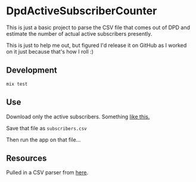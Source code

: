 # DpdActiveSubscriberCounter

This is just a basic project to parse the CSV file that comes out of DPD and
estimate the number of actual active subscribers presently.

This is just to help me out, but figured I'd release it on GitHub as I worked on
it just because that's how I roll :)

## Development

`mix test`

## Use

Download only the active subscribers.  Something [like this.](https://getdpd.com/subscriber/list?filters%5Bfirst_name%5D=&filters%5Blast_name%5D=&filters%5Bemail%5D=&filters%5Bstatus%5D=ACTIVE&filters%5Bplan_id%5D=&search=Search)

Save that file as `subscribers.csv`

Then run the app on that file...

## Resources

Pulled in a CSV parser from [here](https://github.com/jimm/elixir/tree/master/csv).
